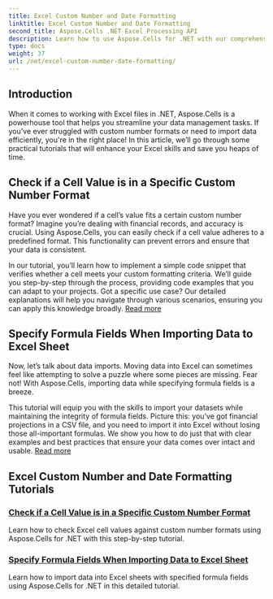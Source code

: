 ```yaml
---
title: Excel Custom Number and Date Formatting
linktitle: Excel Custom Number and Date Formatting
second_title: Aspose.Cells .NET Excel Processing API
description: Learn how to use Aspose.Cells for .NET with our comprehensive tutorials on custom number and date formatting. Optimize your Excel skills.
type: docs
weight: 37
url: /net/excel-custom-number-date-formatting/
---
```

## Introduction

When it comes to working with Excel files in .NET, Aspose.Cells is a powerhouse tool that helps you streamline your data management tasks. If you’ve ever struggled with custom number formats or need to import data efficiently, you're in the right place! In this article, we’ll go through some practical tutorials that will enhance your Excel skills and save you heaps of time.

## Check if a Cell Value is in a Specific Custom Number Format

Have you ever wondered if a cell’s value fits a certain custom number format? Imagine you’re dealing with financial records, and accuracy is crucial. Using Aspose.Cells, you can easily check if a cell value adheres to a predefined format. This functionality can prevent errors and ensure that your data is consistent. 

In our tutorial, you’ll learn how to implement a simple code snippet that verifies whether a cell meets your custom formatting criteria. We’ll guide you step-by-step through the process, providing code examples that you can adapt to your projects. Got a specific use case? Our detailed explanations will help you navigate through various scenarios, ensuring you can apply this knowledge broadly. [Read more](./check-if-a-cell-value-is-in-a-specific-custom-number-format/)

## Specify Formula Fields When Importing Data to Excel Sheet

Now, let’s talk about data imports. Moving data into Excel can sometimes feel like attempting to solve a puzzle where some pieces are missing. Fear not! With Aspose.Cells, importing data while specifying formula fields is a breeze.

This tutorial will equip you with the skills to import your datasets while maintaining the integrity of formula fields. Picture this: you’ve got financial projections in a CSV file, and you need to import it into Excel without losing those all-important formulas. We show you how to do just that with clear examples and best practices that ensure your data comes over intact and usable. [Read more](./specify-formula-fields-while-importing-data-to-worksheet-in-excel/)

## Excel Custom Number and Date Formatting Tutorials
### [Check if a Cell Value is in a Specific Custom Number Format](./check-if-a-cell-value-is-in-a-specific-custom-number-format/)
Learn how to check Excel cell values against custom number formats using Aspose.Cells for .NET with this step-by-step tutorial.
### [Specify Formula Fields When Importing Data to Excel Sheet](./specify-formula-fields-while-importing-data-to-worksheet-in-excel/)
Learn how to import data into Excel sheets with specified formula fields using Aspose.Cells for .NET in this detailed tutorial.